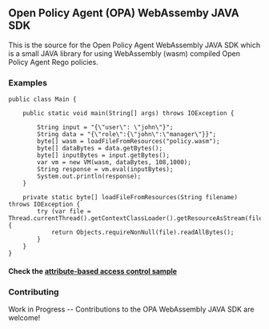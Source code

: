 ## Open Policy Agent (OPA) WebAssemby JAVA SDK
This is the source for the Open Policy Agent WebAssembly JAVA SDK which is a small JAVA library for using WebAssembly (wasm) compiled Open Policy Agent Rego policies.

### Examples

```
public class Main {

    public static void main(String[] args) throws IOException {

        String input = "{\"user\": \"john\"}";
        String data = "{\"role\":{\"john\":\"manager\"}}";
        byte[] wasm = loadFileFromResources("policy.wasm");
        byte[] dataBytes = data.getBytes();
        byte[] inputBytes = input.getBytes();
        var vm = new VM(wasm, dataBytes, 108,1000);
        String response = vm.eval(inputBytes);
        System.out.println(response);
    }

    private static byte[] loadFileFromResources(String filename) throws IOException {
        try (var file = Thread.currentThread().getContextClassLoader().getResourceAsStream(filename)) {
            return Objects.requireNonNull(file).readAllBytes();
        }
    }
}
```
#### Check the [attribute-based access control sample](https://github.com/shashimalcse/rampart/tree/main/modules/opa-samples/attribute-based-access-control) 

### Contributing
Work in Progress -- Contributions to the OPA WebAssembly JAVA SDK are welcome! 

